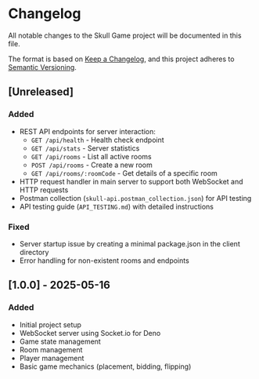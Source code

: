 # Changelog

All notable changes to the Skull Game project will be documented in this file.

The format is based on [Keep a Changelog](https://keepachangelog.com/en/1.0.0/),
and this project adheres to [Semantic Versioning](https://semver.org/spec/v2.0.0.html).

## [Unreleased]

### Added

-   REST API endpoints for server interaction:
    -   `GET /api/health` - Health check endpoint
    -   `GET /api/stats` - Server statistics
    -   `GET /api/rooms` - List all active rooms
    -   `POST /api/rooms` - Create a new room
    -   `GET /api/rooms/:roomCode` - Get details of a specific room
-   HTTP request handler in main server to support both WebSocket and HTTP requests
-   Postman collection (`skull-api.postman_collection.json`) for API testing
-   API testing guide (`API_TESTING.md`) with detailed instructions

### Fixed

-   Server startup issue by creating a minimal package.json in the client directory
-   Error handling for non-existent rooms and endpoints

## [1.0.0] - 2025-05-16

### Added

-   Initial project setup
-   WebSocket server using Socket.io for Deno
-   Game state management
-   Room management
-   Player management
-   Basic game mechanics (placement, bidding, flipping)
